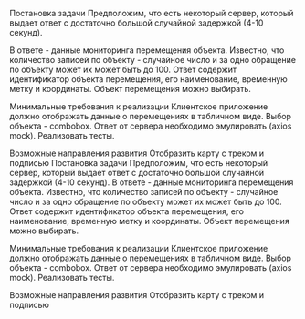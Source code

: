 Постановка задачи
Предположим, что есть некоторый сервер, который выдает ответ с достаточно большой случайной задержкой (4-10 секунд).

В ответе - данные мониторинга перемещения объекта. 
Известно, что количество записей по объекту - случайное число и за одно обращение по объекту может их может быть до 100. 
Ответ содержит идентификатор объекта перемещения, его наименование, временную метку и координаты.
Объект перемещения можно выбирать.

Минимальные требования к реализации
Клиентское приложение должно отображать данные о перемещениях в табличном виде.
Выбор объекта - combobox.
Ответ от сервера необходимо эмулировать (axios mock).
Реализовать тесты.

Возможные направления развития
Отобразить карту с треком и подписью
Постановка задачи
Предположим, что есть некоторый сервер, который выдает ответ с достаточно большой случайной задержкой (4-10 секунд).
В ответе - данные мониторинга перемещения объекта. Известно, что количество записей по объекту - случайное число и за одно обращение по объекту может их может быть до 100. Ответ содержит идентификатор объекта перемещения, его наименование, временную метку и координаты.
Объект перемещения можно выбирать.

Минимальные требования к реализации
Клиентское приложение должно отображать данные о перемещениях в табличном виде.
Выбор объекта - combobox.
Ответ от сервера необходимо эмулировать (axios mock).
Реализовать тесты.

Возможные направления развития
Отобразить карту с треком и подписью
